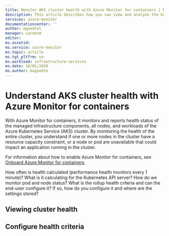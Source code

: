 ```yaml
---
title: Monitor AKS cluster health with Azure Monitor for containers | Microsoft Docs
description: This article describes how you can view and analyze the health of your AKS clusters with Azure Monitor for containers.
services: azure-monitor
documentationcenter: ''
author: mgoedtel
manager: carmonm
editor: 
ms.assetid: 
ms.service: azure-monitor
ms.topic: article
ms.tgt_pltfrm: na
ms.workload: infrastructure-services
ms.date: 10/01/2019
ms.author: magoedte
---
```


# Understand AKS cluster health with Azure Monitor for containers

With Azure Monitor for containers, it monitors and reports health status of the managed infrastructure components, all nodes, and workloads of the Azure Kubernetes Service (AKS) cluster. By monitoring the health of the entire cluster, you understand if one or more nodes in the cluster have a resource capacity constraint, or a node or pod are unavailable that could impact an application running in the cluster. 

For information about how to enable Azure Monitor for containers, see [Onboard Azure Monitor for containers](container-insights-onboard.md).

How often is health calculated (performance health monitors every 1 minute)?  What is it calculating for the Kubernetes API server? How do we monitor pod and node status? 
What is the rollup health criteria and can the end-user configure it?  If so, how do you configure it and where are the settings stored?

## Viewing cluster health

## Configure health criteria

